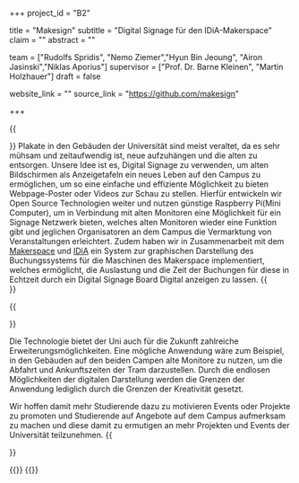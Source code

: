 +++
project_id = "B2"

title = "Makesign"
subtitle = "Digital Signage für den IDiA-Makerspace"
claim = ""
abstract = ""

team = ["Rudolfs Spridis", "Nemo Ziemer","Hyun Bin Jeoung", "Airon Jasinski","Niklas Aporius"]
supervisor = ["Prof. Dr. Barne Kleinen", "Martin Holzhauer"]
draft = false

website_link = ""
source_link = "https://github.com/makesign"

+++

{{<section title="Our Goal">}}
Plakate in den Gebäuden der Universität sind meist veraltet, da es sehr mühsam und zeitaufwendig ist, neue aufzuhängen und die alten zu entsorgen. Unsere Idee ist es, Digital Signage zu verwenden, um alten Bildschirmen als Anzeigetafeln ein neues Leben auf den Campus zu ermöglichen, um so eine einfache und effiziente Möglichkeit zu bieten Webpage-Poster oder Videos zur Schau zu stellen.
Hierfür entwickeln wir Open Source Technologien weiter und nutzen günstige Raspberry Pi(Mini Computer), um in Verbindung mit alten Monitoren eine Möglichkeit für ein Signage Netzwerk bieten, welches alten Monitoren wieder eine Funktion gibt und jeglichen Organisatoren an dem Campus die Vermarktung von Veranstaltungen erleichtert. 
Zudem haben wir in Zusammenarbeit mit dem [Makerspace](https://entrepreneurship.htw-berlin.de/ueber-uns/ideas-in-action-idia/idia-spaces/maker-space/) und [IDiA](https://entrepreneurship.htw-berlin.de/ueber-uns/ideas-in-action-idia/ueber-idia/) ein System zur graphischen Darstellung des Buchungssystems für die Maschinen des Makerspace implementiert, welches ermöglicht, die Auslastung und die Zeit der Buchungen für diese in Echtzeit durch ein Digital Signage Board Digital anzeigen zu lassen. 
{{</section>}}

 
{{<section title="Future">}}

Die Technologie bietet der Uni auch für die Zukunft zahlreiche Erweiterungsmöglichkeiten. Eine mögliche Anwendung wäre zum Beispiel, in den Gebäuden auf den beiden Campen alte Monitore zu nutzen, um die Abfahrt und Ankunftszeiten der Tram darzustellen. Durch die endlosen Möglichkeiten der digitalen Darstellung werden die Grenzen der Anwendung lediglich durch die Grenzen der Kreativität gesetzt.

Wir hoffen damit mehr Studierende dazu zu motivieren Events oder Projekte zu promoten und Studierende auf Angebote auf dem Campus aufmerksam zu machen und diese damit zu ermutigen an mehr Projekten und Events der Universität teilzunehmen.
{{</section>}}

{{<gallery>}}
{{</gallery>}}